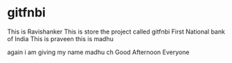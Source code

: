 # gitfnbi
This is Ravishanker
This is store the project called gitfnbi First National bank of India 
This is praveen
this is madhu

again i am giving my name madhu ch
Good Afternoon Everyone
